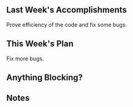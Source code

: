 ## Last Week's Accomplishments

Prove efficiency of the code and fix some bugs.

## This Week's Plan

Fix more bugs.

## Anything Blocking?



## Notes


